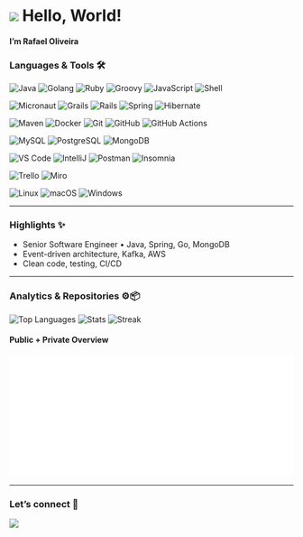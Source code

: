 <h1>
  <img src="https://emojis.slackmojis.com/emojis/images/1531849430/4246/blob-sunglasses.gif?1531849430" width="30" />
  Hello, World!
</h1>

#### I’m <b>Rafael Oliveira</b>

<!-- Optional: visitor counter (remove if you prefer fewer requests) -->
<!-- ![](http://estruyf-github.azurewebsites.net/api/VisitorHit?user=oliveira-a-rafael&repo=oliveira-a-rafael&countColorcountColor) -->

### Languages & Tools 🛠

![Java](https://img.shields.io/badge/-Java-05122A?style=flat&logo=java&logoColor=red&labelColor=05122A&color=FFFCAE)
![Golang](https://img.shields.io/badge/-Go-05122A?style=flat&logo=go&labelColor=05122A&color=FFFCAE)
![Ruby](https://img.shields.io/badge/-Ruby-05122A?style=flat&logo=ruby&logoColor=red&labelColor=05122A&color=FFFCAE)
![Groovy](https://img.shields.io/badge/-Groovy-05122A?style=flat&logo=apachegroovy&labelColor=05122A&color=FFFCAE)
![JavaScript](https://img.shields.io/badge/-JavaScript-05122A?logo=javascript&labelColor=05122A&color=FFFCAE)
![Shell](https://img.shields.io/badge/-Shell-05122A?style=flat&logo=gnu-bash&labelColor=05122A&color=FFFCAE)

![Micronaut](https://img.shields.io/badge/-Micronaut-05122A?style=flat&logo=micronaut)
![Grails](https://img.shields.io/badge/-Grails-05122A?style=flat&logo=grails)
![Rails](https://img.shields.io/badge/-Rails-05122A?style=flat&logo=rubyonrails)
![Spring](https://img.shields.io/badge/-Spring-05122A?style=flat&logo=spring)
![Hibernate](https://img.shields.io/badge/-Hibernate-05122A?style=flat&logo=hibernate)

![Maven](https://img.shields.io/badge/-Maven-05122A?style=flat&logo=apache-maven)
![Docker](https://img.shields.io/badge/-Docker-05122A?style=flat&logo=docker)
![Git](https://img.shields.io/badge/-Git-05122A?style=flat&logo=git)
![GitHub](https://img.shields.io/badge/-GitHub-05122A?style=flat&logo=github)
![GitHub Actions](https://img.shields.io/badge/-GitHub%20Actions-05122A?style=flat&logo=github-actions)

![MySQL](https://img.shields.io/badge/-MySQL-05122A?style=flat&logo=mysql)
![PostgreSQL](https://img.shields.io/badge/-PostgreSQL-05122A?style=flat&logo=postgresql)
![MongoDB](https://img.shields.io/badge/-MongoDB-05122A?style=flat&logo=mongodb)

![VS Code](https://img.shields.io/badge/-VS%20Code-05122A?style=flat&logo=visual-studio-code&logoColor=007ACC)
![IntelliJ](https://img.shields.io/badge/-IntelliJ-05122A?style=flat&logo=jetbrains)
![Postman](https://img.shields.io/badge/-Postman-05122A?style=flat&logo=postman)
![Insomnia](https://img.shields.io/badge/-Insomnia-05122A?style=flat&logo=insomnia)

![Trello](https://img.shields.io/badge/-Trello-05122A?style=flat&logo=trello)
![Miro](https://img.shields.io/badge/-Miro-05122A?style=flat&logo=miro)

![Linux](https://img.shields.io/badge/-Linux-05122A?style=flat&logo=linux)
![macOS](https://img.shields.io/badge/-macOS-05122A?style=flat&logo=apple)
![Windows](https://img.shields.io/badge/-Windows-05122A?style=flat&logo=windows)

---

### Highlights ✨

- Senior Software Engineer • Java, Spring, Go, MongoDB
- Event-driven architecture, Kafka, AWS
- Clean code, testing, CI/CD

---

### Analytics & Repositories ⚙️📦

<!-- Public GitHub cards (no private data) -->

![Top Languages](https://github-readme-stats.vercel.app/api/top-langs/?username=oliveira-a-rafael&layout=compact&langs_count=10)
![Stats](https://github-readme-stats.vercel.app/api/?username=oliveira-a-rafael&show_icons=true)
![Streak](https://streak-stats.demolab.com?user=oliveira-a-rafael&hide_border=true)

<!-- ![Streak](https://github-readme-streak-stats.herokuapp.com/?user=oliveira-a-rafael&hide_border=true) -->

<!-- Private + public combined (rendered by your Action using PAT) -->

#### Public + Private Overview

<img src="./github-metrics.svg" alt="GitHub metrics" />

<!-- Prefer dark theme? Uncomment the next line and comment the previous image -->
<!-- <img src="./github-metrics-dark.svg" alt="GitHub metrics (public + private, dark)" /> -->

---

### Let’s connect 🤝

<a href="https://www.linkedin.com/in/rafaoliveira85/">
  <img src="https://img.shields.io/badge/-LinkedIn-0077B5?style=flat&logo=linkedin&logoColor=white" />
</a>
